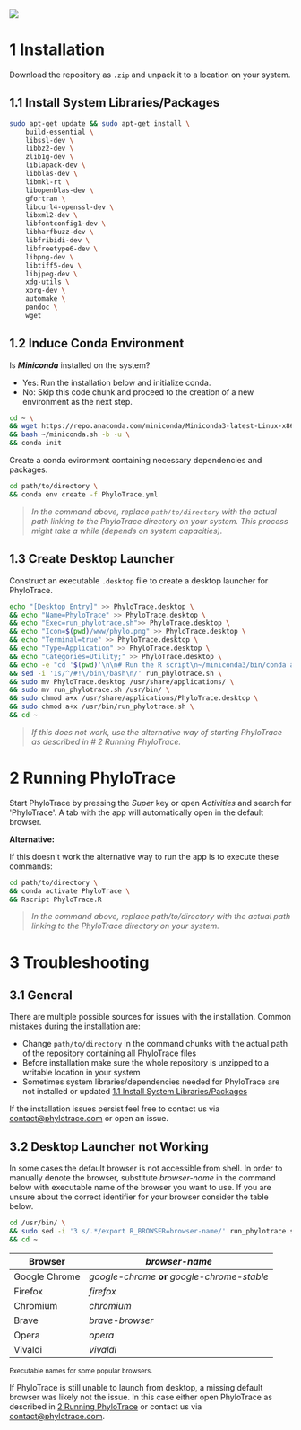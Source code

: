 <picture>
    <source media="(prefers-color-scheme: light)" srcset="www/PhyloTrace_bw.png">
    <source media="(prefers-color-scheme: dark)" srcset="www/PhyloTrace.png">    
    <img src= "www/">
</picture>

##

# 1 Installation

Download the repository as `.zip` and unpack it to a location on your system.  

## 1.1 Install System Libraries/Packages

```bash
sudo apt-get update && sudo apt-get install \
    build-essential \
    libssl-dev \
    libbz2-dev \
    zlib1g-dev \
    liblapack-dev \
    libblas-dev \
    libmkl-rt \
    libopenblas-dev \
    gfortran \
    libcurl4-openssl-dev \
    libxml2-dev \
    libfontconfig1-dev \
    libharfbuzz-dev \
    libfribidi-dev \
    libfreetype6-dev \
    libpng-dev \
    libtiff5-dev \
    libjpeg-dev \
    xdg-utils \
    xorg-dev \
    automake \
    pandoc \
    wget
```

## 1.2 Induce Conda Environment 

Is ***Miniconda*** installed on the system?

- Yes: Run the installation below and initialize conda. 
- No: Skip this code chunk and proceed to the creation of a new environment as the next step.  

```bash
cd ~ \
&& wget https://repo.anaconda.com/miniconda/Miniconda3-latest-Linux-x86_64.sh -O ~/miniconda.sh \
&& bash ~/miniconda.sh -b -u \
&& conda init 
```

Create a conda evironment containing necessary dependencies and packages.
```bash
cd path/to/directory \
&& conda env create -f PhyloTrace.yml
```
>*In the command above, replace `path/to/directory` with the actual path linking to the PhyloTrace directory on your system.*
>*This process might take a while (depends on system capacities).*

## 1.3 Create Desktop Launcher

Construct an executable `.desktop` file to create a desktop launcher for PhyloTrace. 
```bash
echo "[Desktop Entry]" >> PhyloTrace.desktop \
&& echo "Name=PhyloTrace" >> PhyloTrace.desktop \
&& echo "Exec=run_phylotrace.sh">> PhyloTrace.desktop \
&& echo "Icon=$(pwd)/www/phylo.png" >> PhyloTrace.desktop \
&& echo "Terminal=true" >> PhyloTrace.desktop \
&& echo "Type=Application" >> PhyloTrace.desktop \
&& echo "Categories=Utility;" >> PhyloTrace.desktop \
&& echo -e "cd '$(pwd)'\n\n# Run the R script\n~/miniconda3/bin/conda activate PhyloTrace\nRscript $(pwd)/PhyloTrace.R" > run_phylotrace.sh \
&& sed -i '1s/^/#!\/bin\/bash\n/' run_phylotrace.sh \
&& sudo mv PhyloTrace.desktop /usr/share/applications/ \
&& sudo mv run_phylotrace.sh /usr/bin/ \
&& sudo chmod a+x /usr/share/applications/PhyloTrace.desktop \
&& sudo chmod a+x /usr/bin/run_phylotrace.sh \
&& cd ~
```

>*If this does not work, use the alternative way of starting PhyloTrace as described in # 2 Running PhyloTrace.*

# 2 Running PhyloTrace

Start PhyloTrace by pressing the *Super* key or open *Activities* and search for 'PhyloTrace'. A tab with the app will automatically open in the default browser.

**Alternative:**

If this doesn't work the alternative way to run the app is to execute these commands:
```bash
cd path/to/directory \
&& conda activate PhyloTrace \
&& Rscript PhyloTrace.R 
```
>*In the command above, replace path/to/directory with the actual path linking to the PhyloTrace directory on your system.*

# 3 Troubleshooting

## 3.1 General
There are multiple possible sources for issues with the installation. Common mistakes during the installation are: 
- Change `path/to/directory` in the command chunks with the actual path of the repository containing all PhyloTrace files
- Before installation make sure the whole repository is unzipped to a writable location in your system
- Sometimes system libraries/dependencies needed for PhyloTrace are not installed or updated [1.1 Install System Libraries/Packages](#11-install-system-librariespackages)

If the installation issues persist feel free to contact us via [contact@phylotrace.com](mailto:contact@phylotrace.com?subject=[GitHub]%20Source%20Han%20Sans) or open an issue.

## 3.2 Desktop Launcher not Working
In some cases the default browser is not accessible from shell. In order to manually denote the browser, substitute *browser-name* in the command below with executable name of the browser you want to use. If you are unsure about the correct identifier for your browser consider the table below. 

```bash
cd /usr/bin/ \
&& sudo sed -i '3 s/.*/export R_BROWSER=browser-name/' run_phylotrace.sh \
&& cd ~
```

| Browser  | *browser-name*  |
| ------------- | ------------- |
| Google Chrome  | *google-chrome* **or** *google-chrome-stable*  |
| Firefox  | *firefox*  |
| Chromium  | *chromium*  |
| Brave  | *brave-browser*  |
| Opera  | *opera*  |
| Vivaldi  | *vivaldi*  |

<sub>Executable names for some popular browsers.</sub>

If PhyloTrace is still unable to launch from desktop, a missing default browser was likely not the issue. In this case either open PhyloTrace as described in [2 Running PhyloTrace](#2-running-phylotrace) or contact us via [contact@phylotrace.com](mailto:contact@phylotrace.com?subject=[GitHub]%20Source%20Han%20Sans).  
